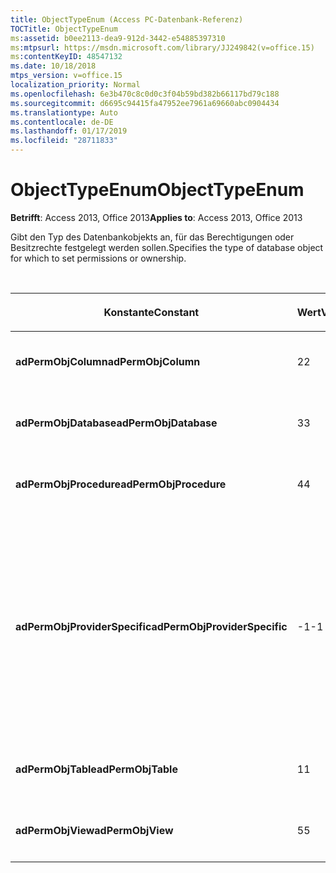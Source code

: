 ```yaml
---
title: ObjectTypeEnum (Access PC-Datenbank-Referenz)
TOCTitle: ObjectTypeEnum
ms:assetid: b0ee2113-dea9-912d-3442-e54885397310
ms:mtpsurl: https://msdn.microsoft.com/library/JJ249842(v=office.15)
ms:contentKeyID: 48547132
ms.date: 10/18/2018
mtps_version: v=office.15
localization_priority: Normal
ms.openlocfilehash: 6e3b470c8c0d0c3f04b59bd382b66117bd79c188
ms.sourcegitcommit: d6695c94415fa47952ee7961a69660abc0904434
ms.translationtype: Auto
ms.contentlocale: de-DE
ms.lasthandoff: 01/17/2019
ms.locfileid: "28711833"
---
```

# <a name="objecttypeenum"></a><span data-ttu-id="00c1b-102">ObjectTypeEnum</span><span class="sxs-lookup"><span data-stu-id="00c1b-102">ObjectTypeEnum</span></span>

<span data-ttu-id="00c1b-103">**Betrifft**: Access 2013, Office 2013</span><span class="sxs-lookup"><span data-stu-id="00c1b-103">**Applies to**: Access 2013, Office 2013</span></span>

<span data-ttu-id="00c1b-104">Gibt den Typ des Datenbankobjekts an, für das Berechtigungen oder Besitzrechte festgelegt werden sollen.</span><span class="sxs-lookup"><span data-stu-id="00c1b-104">Specifies the type of database object for which to set permissions or ownership.</span></span>

<br/>

<table>
<colgroup>
<col style="width: 33%" />
<col style="width: 33%" />
<col style="width: 33%" />
</colgroup>
<thead>
<tr class="header">
<th><p><span data-ttu-id="00c1b-105">Konstante</span><span class="sxs-lookup"><span data-stu-id="00c1b-105">Constant</span></span></p></th>
<th><p><span data-ttu-id="00c1b-106">Wert</span><span class="sxs-lookup"><span data-stu-id="00c1b-106">Value</span></span></p></th>
<th><p><span data-ttu-id="00c1b-107">Beschreibung</span><span class="sxs-lookup"><span data-stu-id="00c1b-107">Description</span></span></p></th>
</tr>
</thead>
<tbody>
<tr class="odd">
<td><p><span data-ttu-id="00c1b-108"><strong>adPermObjColumn</strong></span><span class="sxs-lookup"><span data-stu-id="00c1b-108"><strong>adPermObjColumn</strong></span></span></p></td>
<td><p><span data-ttu-id="00c1b-109">2</span><span class="sxs-lookup"><span data-stu-id="00c1b-109">2</span></span></p></td>
<td><p><span data-ttu-id="00c1b-110">Bei dem Objekt handelt es sich um eine Spalte.</span><span class="sxs-lookup"><span data-stu-id="00c1b-110">The object is a column.</span></span></p></td>
</tr>
<tr class="even">
<td><p><span data-ttu-id="00c1b-111"><strong>adPermObjDatabase</strong></span><span class="sxs-lookup"><span data-stu-id="00c1b-111"><strong>adPermObjDatabase</strong></span></span></p></td>
<td><p><span data-ttu-id="00c1b-112">3</span><span class="sxs-lookup"><span data-stu-id="00c1b-112">3</span></span></p></td>
<td><p><span data-ttu-id="00c1b-113">Bei dem Objekt handelt es sich um eine Datenbank.</span><span class="sxs-lookup"><span data-stu-id="00c1b-113">The object is a database.</span></span></p></td>
</tr>
<tr class="odd">
<td><p><span data-ttu-id="00c1b-114"><strong>adPermObjProcedure</strong></span><span class="sxs-lookup"><span data-stu-id="00c1b-114"><strong>adPermObjProcedure</strong></span></span></p></td>
<td><p><span data-ttu-id="00c1b-115">4</span><span class="sxs-lookup"><span data-stu-id="00c1b-115">4</span></span></p></td>
<td><p><span data-ttu-id="00c1b-116">Bei dem Objekt handelt es sich um eine Prozedur.</span><span class="sxs-lookup"><span data-stu-id="00c1b-116">The object is a procedure.</span></span></p></td>
</tr>
<tr class="even">
<td><p><span data-ttu-id="00c1b-117"><strong>adPermObjProviderSpecific</strong></span><span class="sxs-lookup"><span data-stu-id="00c1b-117"><strong>adPermObjProviderSpecific</strong></span></span></p></td>
<td><p><span data-ttu-id="00c1b-118">-1</span><span class="sxs-lookup"><span data-stu-id="00c1b-118">-1</span></span></p></td>
<td><p><span data-ttu-id="00c1b-p101">Bei dem Objekt handelt es sich um einen vom Anbieter definierten Typ. Es tritt ein Fehler auf, wenn der <em>ObjectType</em>-Parameter gleich <strong>adPermObjProviderSpecific</strong> ist und <em>ObjectTypeId</em> nicht angegeben ist.</span><span class="sxs-lookup"><span data-stu-id="00c1b-p101">The object is a type defined by the provider. An error will occur if the <em>ObjectType</em> parameter is <strong>adPermObjProviderSpecific</strong> and an <em>ObjectTypeId</em> is not supplied.</span></span></p></td>
</tr>
<tr class="odd">
<td><p><span data-ttu-id="00c1b-121"><strong>adPermObjTable</strong></span><span class="sxs-lookup"><span data-stu-id="00c1b-121"><strong>adPermObjTable</strong></span></span></p></td>
<td><p><span data-ttu-id="00c1b-122">1</span><span class="sxs-lookup"><span data-stu-id="00c1b-122">1</span></span></p></td>
<td><p><span data-ttu-id="00c1b-123">Bei dem Objekt handelt es sich um eine Tabelle.</span><span class="sxs-lookup"><span data-stu-id="00c1b-123">The object is a table.</span></span></p></td>
</tr>
<tr class="even">
<td><p><span data-ttu-id="00c1b-124"><strong>adPermObjView</strong></span><span class="sxs-lookup"><span data-stu-id="00c1b-124"><strong>adPermObjView</strong></span></span></p></td>
<td><p><span data-ttu-id="00c1b-125">5</span><span class="sxs-lookup"><span data-stu-id="00c1b-125">5</span></span></p></td>
<td><p><span data-ttu-id="00c1b-126">Bei dem Objekt handelt es sich um eine Sicht.</span><span class="sxs-lookup"><span data-stu-id="00c1b-126">The object is a view.</span></span></p></td>
</tr>
</tbody>
</table>

